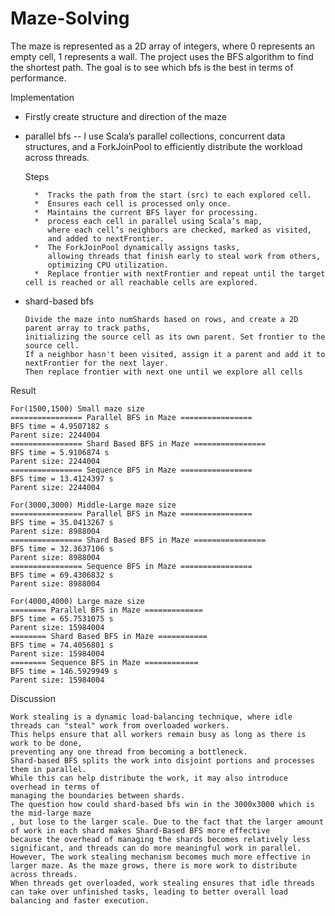 # Maze-Solving
The maze is represented as a 2D array of integers, where 0 represents an empty cell, 1 represents a wall. The project uses the BFS algorithm to find the shortest path.
The goal is to see which bfs is the best in terms of performance.

Implementation

* Firstly create structure and direction of the maze
* parallel bfs -- I use Scala’s parallel collections, concurrent data structures, and a ForkJoinPool to efficiently distribute the workload across threads. 

    Steps

        *  Tracks the path from the start (src) to each explored cell.
        *  Ensures each cell is processed only once.
        *  Maintains the current BFS layer for processing.
        *  process each cell in parallel using Scala’s map, 
           where each cell’s neighbors are checked, marked as visited, 
           and added to nextFrontier.
        *  The ForkJoinPool dynamically assigns tasks, 
           allowing threads that finish early to steal work from others, 
           optimizing CPU utilization.
        *  Replace frontier with nextFrontier and repeat until the target cell is reached or all reachable cells are explored.
* shard-based bfs

      Divide the maze into numShards based on rows, and create a 2D parent array to track paths, 
      initializing the source cell as its own parent. Set frontier to the source cell.
      If a neighbor hasn't been visited, assign it a parent and add it to nextFrontier for the next layer. 
      Then replace frontier with next one until we explore all cells


Result
    
    For(1500,1500) Small maze size
    ================ Parallel BFS in Maze ================
    BFS time = 4.9507182 s
    Parent size: 2244004
    ================ Shard Based BFS in Maze ================
    BFS time = 5.9106874 s
    Parent size: 2244004
    ================ Sequence BFS in Maze ================
    BFS time = 13.4124397 s
    Parent size: 2244004

    For(3000,3000) Middle-Large maze size
    ================ Parallel BFS in Maze ================
    BFS time = 35.0413267 s
    Parent size: 8988004
    ================ Shard Based BFS in Maze ================
    BFS time = 32.3637106 s
    Parent size: 8988004
    ================ Sequence BFS in Maze ================
    BFS time = 69.4306832 s
    Parent size: 8988004

    For(4000,4000) Large maze size
    ======== Parallel BFS in Maze =============
    BFS time = 65.7531075 s
    Parent size: 15984004
    ======== Shard Based BFS in Maze ===========
    BFS time = 74.4056801 s
    Parent size: 15984004
    ======== Sequence BFS in Maze ============
    BFS time = 146.5929949 s
    Parent size: 15984004

Discussion
    
    Work stealing is a dynamic load-balancing technique, where idle threads can "steal" work from overloaded workers. 
    This helps ensure that all workers remain busy as long as there is work to be done, 
    preventing any one thread from becoming a bottleneck.
    Shard-based BFS splits the work into disjoint portions and processes them in parallel. 
    While this can help distribute the work, it may also introduce overhead in terms of 
    managing the boundaries between shards.
    The question how could shard-based bfs win in the 3000x3000 which is the mid-large maze
    , but lose to the larger scale. Due to the fact that the larger amount of work in each shard makes Shard-Based BFS more effective 
    because the overhead of managing the shards becomes relatively less significant, and threads can do more meaningful work in parallel.
    However, The work stealing mechanism becomes much more effective in larger maze. As the maze grows, there is more work to distribute across threads. 
    When threads get overloaded, work stealing ensures that idle threads can take over unfinished tasks, leading to better overall load balancing and faster execution.